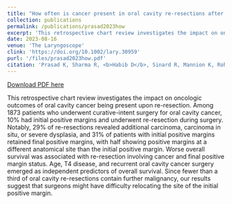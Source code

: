 ```yaml
---
title: "How often is cancer present in oral cavity re-resections after initial positive margins?"
collection: publications
permalink: /publications/prasad2023how
excerpt: 'This retrospective chart review investigates the impact on oncologic outcomes of oral cavity cancer being present upon re-resection. Among 1873 patients who underwent curative-intent surgery for oral cavity cancer, 10% had initial positive margins and underwent re-resection during surgery. Notably, 29% of re-resections revealed additional carcinoma, carcinoma in situ, or severe dysplasia, and 31% of patients with initial positive margins retained final positive margins, with half showing positive margins at a different anatomical site than the initial positive margin. Worse overall survival was associated with re-resection involving cancer and final positive margin status. Age, T4 disease, and recurrent oral cavity cancer surgery emerged as independent predictors of overall survival. Since fewer than a third of oral cavity re-resections contain further malignancy, our results suggest that surgeons might have difficulty relocating the site of the initial positive margin.'
date: 2023-08-16
venue: 'The Laryngoscope'
clink: 'https://doi.org/10.1002/lary.30959'
purl: '/files/prasad2023how.pdf'
citation: 'Prasad K, Sharma R, <b>Habib D</b>, Sinard R, Mannion K, Rohde S, Langerman A, Netterville J, Rosenthal E, Lewis JS, Topf MC. How often is cancer present in oral cavity re-resections after initial positive margins? <I>Laryngoscope</i>. 2023;1-8. doi:10.1002/lary.30959'
---
```

[Download PDF here](http://danielrshabib.github.io/files/prasad2023how.pdf)


This retrospective chart review investigates the impact on oncologic outcomes of oral cavity cancer being present upon re-resection. Among 1873 patients who underwent curative-intent surgery for oral cavity cancer, 10% had initial positive margins and underwent re-resection during surgery. Notably, 29% of re-resections revealed additional carcinoma, carcinoma in situ, or severe dysplasia, and 31% of patients with initial positive margins retained final positive margins, with half showing positive margins at a different anatomical site than the initial positive margin. Worse overall survival was associated with re-resection involving cancer and final positive margin status. Age, T4 disease, and recurrent oral cavity cancer surgery emerged as independent predictors of overall survival. Since fewer than a third of oral cavity re-resections contain further malignancy, our results suggest that surgeons might have difficulty relocating the site of the initial positive margin.

